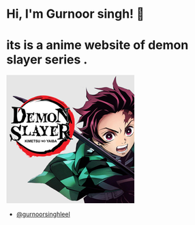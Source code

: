 
# Hi, I'm Gurnoor singh! 👋


# its is a anime website  of demon slayer series .


![App Screenshot](demonslayer-art-1634244394273.webp)

- [@gurnoorsinghleel](https://www.github.com/gurnoorsinghleel)

